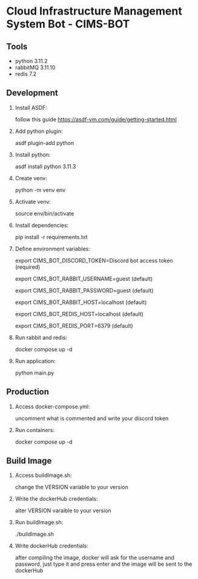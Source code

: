 # Cloud Infrastructure Management System Bot - CIMS-BOT

## Tools

- python 3.11.2
- rabbitMQ 3.11.10
- redis 7.2

## Development

1. Install ASDF:

   follow this guide <https://asdf-vm.com/guide/getting-started.html>

2. Add python plugin:

   asdf plugin-add python

3. Install python:

   asdf install python 3.11.3

4. Create venv:

   python -m venv env

5. Activate venv:

   source env/bin/activate

6. Install dependencies:

   pip install -r requirements.txt

7. Define environment variables:

   export CIMS_BOT_DISCORD_TOKEN=Discord bot access token (required)

   export CIMS_BOT_RABBIT_USERNAME=guest (default)

   export CIMS_BOT_RABBIT_PASSWORD=guest (default)

   export CIMS_BOT_RABBIT_HOST=localhost (default)

   export CIMS_BOT_REDIS_HOST=localhost (default)

   export CIMS_BOT_REDIS_PORT=6379 (default)

8. Run rabbit and redis:

   docker compose up -d

9. Run application:

   python main.py

## Production

1. Access docker-compose.yml:

   uncomment what is commented and write your discord token

2. Run containers:

   docker compose up -d

## Build Image

1. Access buildImage.sh:

   change the VERSION variable to your version

2. Write the dockerHub credentials:

   alter VERSION varaible to your version

3. Run buildImage.sh:

   ./buildImage.sh

4. Write dockerHub credentials:

   after compiling the image, docker will ask for the username
   and password, just type it and press enter and the image will
   be sent to the dockerHub
